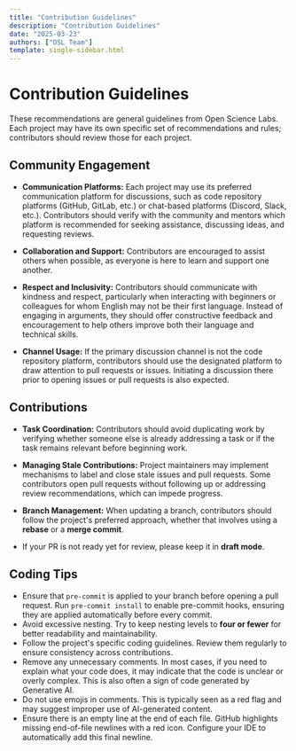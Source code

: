 ```yaml
---
title: "Contribution Guidelines"
description: "Contribution Guidelines"
date: "2025-03-23"
authors: ["OSL Team"]
template: single-sidebar.html
---
```


# Contribution Guidelines

These recommendations are general guidelines from Open Science Labs. Each
project may have its own specific set of recommendations and rules; contributors
should review those for each project.

## Community Engagement

- **Communication Platforms:** Each project may use its preferred communication
  platform for discussions, such as code repository platforms (GitHub, GitLab,
  etc.) or chat-based platforms (Discord, Slack, etc.). Contributors should
  verify with the community and mentors which platform is recommended for
  seeking assistance, discussing ideas, and requesting reviews.

- **Collaboration and Support:** Contributors are encouraged to assist others
  when possible, as everyone is here to learn and support one another.

- **Respect and Inclusivity:** Contributors should communicate with kindness and
  respect, particularly when interacting with beginners or colleagues for whom
  English may not be their first language. Instead of engaging in arguments,
  they should offer constructive feedback and encouragement to help others
  improve both their language and technical skills.

- **Channel Usage:** If the primary discussion channel is not the code
  repository platform, contributors should use the designated platform to draw
  attention to pull requests or issues. Initiating a discussion there prior to
  opening issues or pull requests is also expected.

## Contributions

- **Task Coordination:** Contributors should avoid duplicating work by verifying
  whether someone else is already addressing a task or if the task remains
  relevant before beginning work.

- **Managing Stale Contributions:** Project maintainers may implement mechanisms
  to label and close stale issues and pull requests. Some contributors open pull
  requests without following up or addressing review recommendations, which can
  impede progress.

- **Branch Management:** When updating a branch, contributors should follow the
  project's preferred approach, whether that involves using a **rebase** or a
  **merge commit**.

- If your PR is not ready yet for review, please keep it in **draft mode**.

## Coding Tips

- Ensure that `pre-commit` is applied to your branch before opening a pull
  request. Run `pre-commit install` to enable pre-commit hooks, ensuring they
  are applied automatically before every commit.
- Avoid excessive nesting. Try to keep nesting levels to **four or fewer** for
  better readability and maintainability.
- Follow the project's specific coding guidelines. Review them regularly to
  ensure consistency across contributions.
- Remove any unnecessary comments. In most cases, if you need to explain what
  your code does, it may indicate that the code is unclear or overly complex.
  This is also often a sign of code generated by Generative AI.
- Do not use emojis in comments. This is typically seen as a red flag and may
  suggest improper use of AI-generated content.
- Ensure there is an empty line at the end of each file. GitHub highlights
  missing end-of-file newlines with a red icon. Configure your IDE to
  automatically add this final newline.
